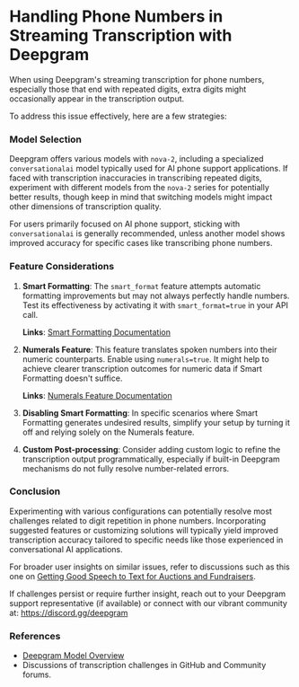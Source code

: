 # Handling Phone Numbers in Streaming Transcription with Deepgram

When using Deepgram's streaming transcription for phone numbers, especially those that end with repeated digits, extra digits might occasionally appear in the transcription output. 

To address this issue effectively, here are a few strategies:

### Model Selection

Deepgram offers various models with `nova-2`, including a specialized `conversationalai` model typically used for AI phone support applications. If faced with transcription inaccuracies in transcribing repeated digits, experiment with different models from the `nova-2` series for potentially better results, though keep in mind that switching models might impact other dimensions of transcription quality.

For users primarily focused on AI phone support, sticking with `conversationalai` is generally recommended, unless another model shows improved accuracy for specific cases like transcribing phone numbers.

### Feature Considerations

1. **Smart Formatting**: The `smart_format` feature attempts automatic formatting improvements but may not always perfectly handle numbers. Test its effectiveness by activating it with `smart_format=true` in your API call. 

   **Links**: [Smart Formatting Documentation](https://developers.deepgram.com/docs/smart-format)

2. **Numerals Feature**: This feature translates spoken numbers into their numeric counterparts. Enable using `numerals=true`. It might help to achieve clearer transcription outcomes for numeric data if Smart Formatting doesn't suffice.

   **Links**: [Numerals Feature Documentation](https://developers.deepgram.com/docs/numerals)

3. **Disabling Smart Formatting**: In specific scenarios where Smart Formatting generates undesired results, simplify your setup by turning it off and relying solely on the Numerals feature.

4. **Custom Post-processing**: Consider adding custom logic to refine the transcription output programmatically, especially if built-in Deepgram mechanisms do not fully resolve number-related errors.

### Conclusion

Experimenting with various configurations can potentially resolve most challenges related to digit repetition in phone numbers. Incorporating suggested features or customizing solutions will typically yield improved transcription accuracy tailored to specific needs like those experienced in conversational AI applications.

For broader user insights on similar issues, refer to discussions such as this one on [Getting Good Speech to Text for Auctions and Fundraisers](https://github.com/orgs/deepgram/discussions/957).

If challenges persist or require further insight, reach out to your Deepgram support representative (if available) or connect with our vibrant community at: https://discord.gg/deepgram

### References
- [Deepgram Model Overview](https://developers.deepgram.com/docs/models-languages-overview#nova-2)
- Discussions of transcription challenges in GitHub and Community forums.